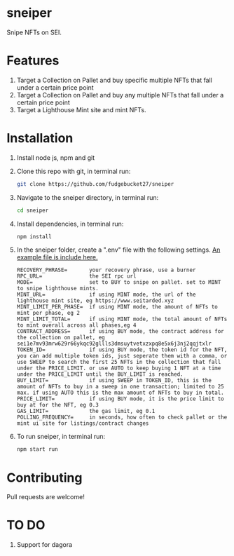 # sneiper
Snipe NFTs on SEI.

# Features
1. Target a Collection on Pallet and buy specific multiple NFTs that fall under a certain price point
2. Target a Collection on Pallet and buy any multiple NFTs that fall under a certain price point
3. Target a Lighthouse Mint site and mint NFTs. 

# Installation
1. Install node js, npm and git
2. Clone this repo with git, in terminal run:
   ```bash
   git clone https://github.com/fudgebucket27/sneiper
   ```
3. Navigate to the sneiper directory, in terminal run:
   ```bash
   cd sneiper
   ```
4. Install dependencies, in terminal run:
   ```bash
   npm install
   ```
5. In the sneiper folder, create a ".env" file with the following settings. [An example file is include here.](https://github.com/fudgebucket27/sneiper/blob/main/.env.example)
   ```text
   RECOVERY_PHRASE=       your recovery phrase, use a burner
   RPC_URL=               the SEI rpc url
   MODE=                  set to BUY to snipe on pallet. set to MINT to snipe lighthouse mints.
   MINT_URL=              if using MINT mode, the url of the lighthouse mint site, eg https://www.seitarded.xyz 
   MINT_LIMIT_PER_PHASE=  if using MINT mode, the amount of NFTs to mint per phase, eg 2
   MINT_LIMIT_TOTAL=      if using MINT mode, the total amount of NFTs to mint overall across all phases,eg 4 
   CONTRACT_ADDRESS=      if using BUY mode, the contract address for the collection on pallet, eg sei1e7mv93mrw629r66ykqc92gllls3dmsuytvetxzxpq8e5x6j3nj2qqjtxlr
   TOKEN_ID=              if using BUY mode, the token id for the NFT, you can add multiple token ids, just seperate them with a comma, or use SWEEP to search the first 25 NFTs in the collection that fall under the PRICE_LIMIT. or use AUTO to keep buying 1 NFT at a time under the PRICE_LIMIT until the BUY_LIMIT is reached. 
   BUY_LIMIT=             if using SWEEP in TOKEN_ID, this is the amount of NFTs to buy in a sweep in one transaction; limited to 25 max. if using AUTO this is the max amount of NFTs to buy in total.
   PRICE_LIMIT=           if using BUY mode, it is the price limit to buy at for the NFT, eg 0.3
   GAS_LIMIT=             the gas limit, eg 0.1
   POLLING_FREQUENCY=     in seconds, how often to check pallet or the mint ui site for listings/contract changes
   ```
   
6. To run sneiper, in terminal run:
   ```bash
   npm start run
   ```
   
# Contributing
Pull requests are welcome! 

# TO DO
1. Support for dagora
